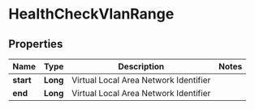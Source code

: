 # HealthCheckVlanRange

## Properties
Name | Type | Description | Notes
------------ | ------------- | ------------- | -------------
**start** | **Long** | Virtual Local Area Network Identifier | 
**end** | **Long** | Virtual Local Area Network Identifier | 
